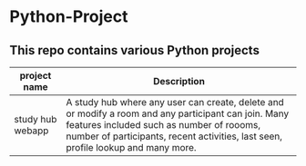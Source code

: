 # Python-Project
## This repo contains various Python projects
| project name | Description |
|--------------|-------------|
| study hub webapp |A study hub where any user can create, delete and or modify a room and any participant can join. Many features included such as number of roooms, number of participants, recent activities, last seen, profile lookup and many more.|